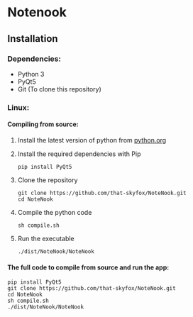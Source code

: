 # Notenook
## Installation
### Dependencies:
- Python 3
- PyQt5
- Git (To clone this repository)

### Linux:

#### Compiling from source:

1. Install the latest version of python from [python.org](https://www.python.org)

2. Install the required dependencies with Pip
    ```
    pip install PyQt5
    ```
3. Clone the repository 
    ```
    git clone https://github.com/that-skyfox/NoteNook.git
    cd NoteNook
    ```

3. Compile the python code
    ```
    sh compile.sh
    ```
4. Run the executable
    ```
    ./dist/NoteNook/NoteNook
    ```

#### The full code to compile from source and run the app:

```
pip install PyQt5
git clone https://github.com/that-skyfox/NoteNook.git
cd NoteNook
sh compile.sh
./dist/NoteNook/NoteNook
```
